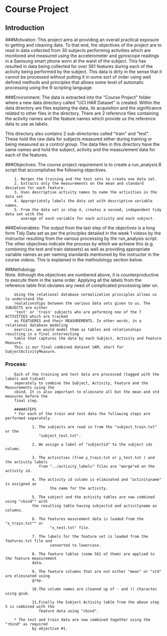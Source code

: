 # Course Project
## Introduction

###Motivation: 
This project aims at providing an overall practical exposure to getting and cleaning data. To that end, the objectives of the project are to read in data collected from 30 subjects performing activities which are monitored and measured using the accelerometer and gyroscope readings in a Samsung smart phone worn at the waist of the subject. This has resulted in data being collected for over 561 features during each of the activity being performed by the subject. This data is dirty in the sense that it cannot be processed without putting it in some sort of order using well defined methods and principles that allows some level of automatic processing using the R scripting language.

###Environment:
The data is extracted into the "Course Project" folder where a new data directory called "UCI HAR Dataset" is created. Within the data directory are files explaing the data, its acquisition and the significance related to other files in the directory. There are 2 reference files containing the activity names and the feature names which provide us the reference data to use as labels. 

This directory also contains 2 sub-directories called "train" and "test". These hold the raw data for subjects measured either during training or being measured as a control group. The data files in this directory have the same names and hold the subject, activity and the measurement data for each of the features.  

###Objectives:
The course project requirement is to create a run_analysis.R script that accomplishes the following objectives.
 
        1. Merges the training and the test sets to create one data set.
        2. Extracts only the measurements on the mean and standard deviation for each feature. 
        3. Uses descriptive activity names to name the activities in the data set
        4. Appropriately labels the data set with descriptive variable names. 
        5. From the data set in step 4, creates a second, independent tidy data set with the 
           average of each variable for each activity and each subject.

###Deliverables: 
        The output from the last step of the objectives is a long form Tidy Data set as per 
        the principles detailed in the week 1 videos by the instructor resulting from the 
        various processing by the run_analysis script. The other objectives indicate the 
        process by which we achieve this (e.g. combining the test and train datasets) as well 
        as providing appropriate variable names as per naming standards mentioned by the 
        instructor in the course videos. This is explained in the methodology section below.
        
##Methdology        
        Note: Although the objectives are numbered above, it is counterproductive to execute 
        them in the same order. Applying all the labels from the reference table first obviates 
        any need of complicated processing later on.

        Using the relational database normalization principles allows us to understand the 
        realationships between the various data sets given to us. The SUBJECTS are either 
        'test' or 'train' subjects who are peforming one of the 7 ACTIVITIES which are tracked 
        as FEATUERES and their MEASUREMENTS. In other words, in a relational database modeling 
        exercise, we would model them as tables and relationships resulting in a final intersecting 
        table that captures the data by each Subject, Activity and Feature Measure. 
        This is our final combined dataset SAM, short for SubjectActivityMeasure.

### Process:
        Each of the training and test data are processed (tagged with the labels and tidied) 
        seperately to combine the Subject, Activity, Feature and the Measurements using the 
        cbind. It is also important to eliminate all but the mean and std measures before the 
        final step. 
        
        #####STEPS
        * For each of the train and test data the following steps are performed separately.

                1. The subjects are read in from the "subject_train.txt" or the 
                   "subject_test.txt". 
        
                2. We assign a label of "subjectid" to the subject ids column.
        
                3. The activities (from y_train.txt or y_test.txt ) and the activity labels 
                   from "../activity_labels" files are "merge"ed on the activity id. 
                
                4. The activity id column is eliminated and "activityname" is assigned as 
                        the name for the activity. 
                
                5. The subject and the activity tables are now combined using "cbind"" with 
                the resulting table having subjectid and activityname as columns.
                
                6. The features masurement data is loaded from the "x_train.txt"" or 
                        "x_test.txt" file.
                
                7. The labels for the feature set is loaded from the features.txt file and 
                        converted to lowercase.
                
                8. The feature lables (some 561 of them) are applied to the feature measurement 
                data.  
                
                9. The feature columns that are not either "mean" or "std" are eliminated using 
                grep. 
                
                10.The column names are cleaned up of - and () charactes using gsub.
                
                11.Finally the Subject Activity table from the above step 5 is combined with the 
                   feature data using "cbind".

        * The test and train data are now combined together using the "rbind" as required 
                by objective #1.
